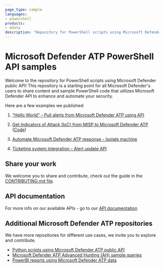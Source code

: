 ```yaml
---
page_type: sample
languages:
- powershell
products:
- mdatp
description: "Repository for PowerShell scripts using Microsoft Defender ATP public API"
---
```


# Microsoft Defender ATP PowerShell API samples

Welcome to the repository for PowerShell scripts using Microsoft Defender public API!
This repository is a starting point for all Microsoft Defender's users to share content and sample PowerShell code that utilizes Microsoft Defender API to enhance and automate your security.


Here are a few examples we published:

1. ["Hello World" - Pull alerts from Microsoft Defender ATP using API](https://techcommunity.microsoft.com/t5/Microsoft-Defender-ATP/WDATP-API-Hello-World-or-using-a-simple-PowerShell-script-to/ba-p/326813)

2. [Get Indicators of Attack (IoC) from MISP to Microsoft Defender ATP](https://techcommunity.microsoft.com/t5/Microsoft-Defender-ATP/Microsoft-Defender-ATP-and-Malware-Information-Sharing-Platform/m-p/576648#M100) ([Code](https://github.com/microsoft/MicrosoftDefenderATP-API-PowerShell/blob/master/Samples/Get-MISP-Hash.ps1))

3. [Automate Microsoft Defender ATP response - Isolate machine](https://techcommunity.microsoft.com/t5/Microsoft-Defender-ATP/Automate-Windows-Defender-ATP-response-action-Machine-isolation/m-p/362701)

4. [Ticketing system integration – Alert update API](https://techcommunity.microsoft.com/t5/Microsoft-Defender-ATP/Ticketing-system-integration-Alert-update-API/ba-p/352191)

## Share your work
We welcome you to share and contribute, check out the guide in the [CONTRIBUTING.md file](https://github.com/microsoft/MicrosoftDefenderATP-API-PowerShell/blob/master/CONTRIBUTING.md).

## API documentation
For more info on our available APIs - go to our [API documentation](https://docs.microsoft.com/en-gb/windows/security/threat-protection/microsoft-defender-atp/exposed-apis-list)

## Additional Microsoft Defender ATP repositories
We have more repositories for different use cases, we invite you to explore and contribute.
* [Python scripts using Microsoft Defender ATP public API](https://github.com/microsoft/MicrosoftDefenderATP-API-Python)
* [Microsoft Defender ATP Advanced Hunting (AH) sample queries](https://github.com/microsoft/WindowsDefenderATP-Hunting-Queries)
* [PowerBI reports using Microsoft Defender ATP data](https://github.com/microsoft/MicrosoftDefenderATP-PowerBI)
